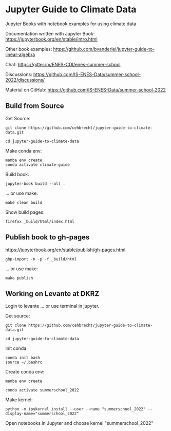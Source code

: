 # Jupyter Guide to Climate Data
Jupyter Books with notebook examples for using climate data


Documentation written with Jupyter Book:
https://jupyterbook.org/en/stable/intro.html 

Other book examples:
https://github.com/bvanderlei/jupyter-guide-to-linear-algebra

Chat:
https://gitter.im/ENES-CDI/enes-summer-school

Discussions:
https://github.com/IS-ENES-Data/summer-school-2022/discussions/

Material on GitHub:
https://github.com/IS-ENES-Data/summer-school-2022

## Build from Source

Get Source:
```
git clone https://github.com/cehbrecht/jupyter-guide-to-climate-data.git

cd jupyter-guide-to-climate-data
```

Make conda env:
```
mamba env create
conda activate climate-guide
```

Build book:
```
jupyter-book build --all .
```

... or use make:
```
make clean build
```

Show build pages:
```
firefox _build/html/index.html
```

## Publish book to gh-pages

https://jupyterbook.org/en/stable/publish/gh-pages.html

```
ghp-import -n -p -f _build/html
```

... or use make:
```
make publish
```


## Working on Levante at DKRZ

Login to levante ... or use terminal in jupyter.

Get source:
```
git clone https://github.com/cehbrecht/jupyter-guide-to-climate-data.git

cd jupyter-guide-to-climate-data
```

Init conda:
```
conda init bash
source ~/.bashrc
```

Create conda env:
```
mamba env create

conda activate summerschool_2022
```

Make kernel:
```
python -m ipykernel install --user --name "summerschool_2022" --display-name="summerschool_2022"
```

Open notebooks in Jupyter and choose kernel "summerschool_2022"